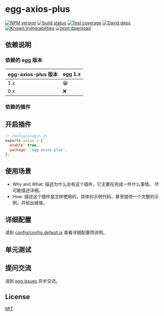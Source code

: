 # egg-axios-plus

[![NPM version][npm-image]][npm-url]
[![build status][travis-image]][travis-url]
[![Test coverage][codecov-image]][codecov-url]
[![David deps][david-image]][david-url]
[![Known Vulnerabilities][snyk-image]][snyk-url]
[![npm download][download-image]][download-url]

[npm-image]: https://img.shields.io/npm/v/egg-axios-plus.svg?style=flat-square
[npm-url]: https://npmjs.org/package/egg-axios-plus
[travis-image]: https://img.shields.io/travis/eggjs/egg-axios-plus.svg?style=flat-square
[travis-url]: https://travis-ci.org/eggjs/egg-axios-plus
[codecov-image]: https://img.shields.io/codecov/c/github/eggjs/egg-axios-plus.svg?style=flat-square
[codecov-url]: https://codecov.io/github/eggjs/egg-axios-plus?branch=master
[david-image]: https://img.shields.io/david/eggjs/egg-axios-plus.svg?style=flat-square
[david-url]: https://david-dm.org/eggjs/egg-axios-plus
[snyk-image]: https://snyk.io/test/npm/egg-axios-plus/badge.svg?style=flat-square
[snyk-url]: https://snyk.io/test/npm/egg-axios-plus
[download-image]: https://img.shields.io/npm/dm/egg-axios-plus.svg?style=flat-square
[download-url]: https://npmjs.org/package/egg-axios-plus

<!--
Description here.
-->

## 依赖说明

### 依赖的 egg 版本

egg-axios-plus 版本 | egg 1.x
--- | ---
1.x | 😁
0.x | ❌

### 依赖的插件
<!--

如果有依赖其它插件，请在这里特别说明。如

- security
- multipart

-->

## 开启插件

```js
// config/plugin.js
exports.axios = {
  enable: true,
  package: 'egg-axios-plus',
};
```

## 使用场景

- Why and What: 描述为什么会有这个插件，它主要在完成一件什么事情。
尽可能描述详细。
- How: 描述这个插件是怎样使用的，具体的示例代码，甚至提供一个完整的示例，并给出链接。

## 详细配置

请到 [config/config.default.js](config/config.default.js) 查看详细配置项说明。

## 单元测试

<!-- 描述如何在单元测试中使用此插件，例如 schedule 如何触发。无则省略。-->

## 提问交流

请到 [egg issues](https://github.com/eggjs/egg/issues) 异步交流。

## License

[MIT](LICENSE)
